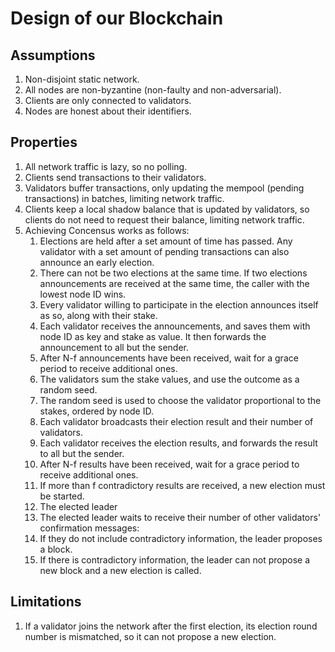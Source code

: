 # Design of our Blockchain

## Assumptions
1. Non-disjoint static network. 
2. All nodes are non-byzantine (non-faulty and non-adversarial). 
3. Clients are only connected to validators. 
4. Nodes are honest about their identifiers.

## Properties
1. All network traffic is lazy, so no polling. 
2. Clients send transactions to their validators. 
3. Validators buffer transactions, only updating the mempool (pending transactions) in batches, limiting network traffic. 
4. Clients keep a local shadow balance that is updated by validators, so clients do not need to request their balance, limiting network traffic. 
5. Achieving Concensus works as follows:
   1. Elections are held after a set amount of time has passed. Any validator with a set amount of pending transactions can also announce an early election. 
   2. There can not be two elections at the same time. If two elections announcements are received at the same time, the caller with the lowest node ID wins.
   3. Every validator willing to participate in the election announces itself as so, along with their stake.
   4. Each validator receives the announcements, and saves them with node ID as key and stake as value. It then forwards the announcement to all but the sender. 
   5. After N-f announcements have been received, wait for a grace period to receive additional ones. 
   6. The validators sum the stake values, and use the outcome as a random seed. 
   7. The random seed is used to choose the validator proportional to the stakes, ordered by node ID. 
   8. Each validator broadcasts their election result and their number of validators. 
   9. Each validator receives the election results, and forwards the result to all but the sender.
   10. After N-f results have been received, wait for a grace period to receive additional ones. 
   11. If more than f contradictory results are received, a new election must be started. 
   12. The elected leader 
   13. The elected leader waits to receive their number of other validators' confirmation messages:
      1. If they do not include contradictory information, the leader proposes a block. 
      2. If there is contradictory information, the leader can not propose a new block and a new election is called. 

## Limitations

1. If a validator joins the network after the first election, its election round number is mismatched, so it can not propose a new election. 
